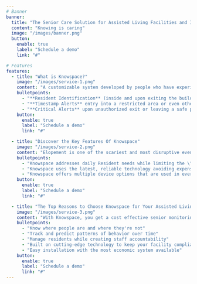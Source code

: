 ```yaml
---
# Banner
banner:
  title: "The Senior Care Solution for Assisted Living Facilities and Individual Caregivers"
  content: "Knowing is caring"
  image: "/images/banner.png"
  button:
    enable: true
    label: "Schedule a demo"
    link: "#"

# Features
features:
  - title: "What is Knowspace?"
    image: "/images/service-1.png"
    content: "A customizable system developed by people who have experienced the \"gut punch\" of discovering an at-risk resident or family member missing."
    bulletpoints:
      - "**Resident Identification** (inside and upon exiting the building)"
      - "**Timestamp Alerts** entry into a restricted area or even other residents' apartments."
      - "**Critical Alerts** upon unauthorized exit or leaving a safe perimeter around the building."
    button:
      enable: true
      label: "Schedule a demo"
      link: "#"

  - title: "Discover the Key Features Of Knowspace"
    image: "/images/service-2.png"
    content: "Elopement is one of the scariest and most disruptive events which can happen in an Assisted Living Facility.  Risks to residents, staff and the facility can be catastrophic and expensive."
    bulletpoints:
      - "Knowspace addresses daily Resident needs while limiting the \"potential risk\" of elopement in a quantifiable way."
      - "Knowspace uses the latest, reliable technology avoiding expensive campus wide systems with cameras and alerts."
      - "Knowspace offers multiple device options that are used in everyday life, creating a proactive approach to elopement and predictive resident care."
    button:
      enable: true
      label: "Schedule a demo"
      link: "#"

  - title: "The Top Reasons to Choose Knowspace for Your Assisted Living Facility"
    image: "/images/service-3.png"
    content: "With Knowspace, you get a cost effective senior monitoring solution without sacrificing performance or ease of use."
    bulletpoints:
      - "Know where people are and where they're not"
      - "Track and predict patterns of behavior over time"
      - "Manage residents while creating staff accountability"
      - "Built on cutting-edge technology to keep your facility compliant with the latest standards"
      - "Easy installation with the most economic system available"
    button:
      enable: true
      label: "Schedule a demo"
      link: "#"
---
```

